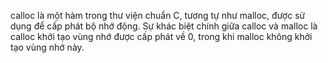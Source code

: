 calloc là một hàm trong thư viện chuẩn C, tương tự như malloc, được sử dụng để cấp phát bộ nhớ động. Sự khác biệt chính giữa calloc và malloc là calloc khởi tạo vùng nhớ được cấp phát về 0, trong khi malloc không khởi tạo vùng nhớ này.
